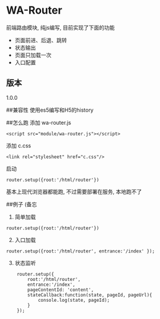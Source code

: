 # WA-Router
前端路由模块, 纯js编写, 目前实现了下面的功能
 * 页面前进、后退、跳转
 * 状态输出
 * 页面只加载一次
 * 入口配置

## 版本
1.0.0 

##兼容性
使用es5编写和H5的history

##怎么跑
添加 wa-router.js
```
<script src="module/wa-router.js"></script>
```
添加 c.css
```
<link rel="stylesheet" href="c.css"/>
```
启动
```
router.setup({root:'/html/router'})
```

基本上现代浏览器都能跑, 不过需要部署在服务, 本地跑不了

##例子 (备忘
1. 简单加载
```
router.setup({root:'/html/router'})
```
2. 入口加载
```
router.setup({root:'/html/router', entrance:'/index' });
```
3. 状态监听
```
    router.setup({
        root:'/html/router',
        entrance:'/index',
        pageContentId: 'content',
        stateCallback:function(state, pageId, pageUrl){
            console.log(state, pageId);
        }
    });
```
